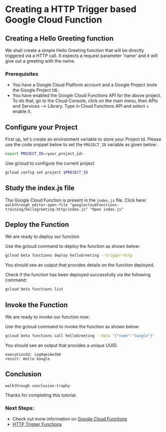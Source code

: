 # Creating a HTTP Trigger based Google Cloud Function

## Creating a Hello Greeting function
We shall create a simple Hello Greeting function that will be directly triggered via a HTTP call. It expects a request parameter 'name' and it will give out a greeting with the name. 

### Prerequisites

 -  You have a Google Cloud Platform account and a Google Project (note the Google Project Id).
 -  You have enabled the Google Cloud Functions API for the above project. To do that, go to the Cloud Console, click on the main menu, then APIs and Services --> Library. Type in Cloud Functions API and select + enable it.
 
## Configure your Project
First up, let's create an environment variable to store your Project Id. Please use the code snippet below to set the `PROJECT_ID` variable as given below:

```bash
export PROJECT_ID=<your_project_id>
```
Use gcloud to configure the current project
```bash
gcloud config set project $PROJECT_ID
```
 
## Study the index.js file

The Google Cloud Function is present in the `index.js` file. 
Click here: `walkthrough editor-open-file "googlecloudfunctions-training/hellogreeting-http/index.js" "Open index.js"`

## Deploy the Function

We are ready to deploy our function

Use the gcloud command to deploy the function as shown below:

```bash
gcloud beta functions deploy helloGreeting --trigger-http
```

You should see an output that provides details on the function deployed. 

Check if the function has been deployed successfully via the following command:

```bash
gcloud beta functions list
```

## Invoke the Function

We are ready to invoke our function now: 

Use the gcloud command to invoke the function as shown below:

```bash
gcloud beta functions call helloGreeting --data '{"name":"Google"}'
```

You should see an output that provides a unique UUID.
```
executionId: iag9qei6e3b6
result: Hello Google
```

## Conclusion

`walkthrough conclusion-trophy`

Thanks for completing this tutorial.

### Next Steps:

 - Check out more information on [Google Cloud Functions](https://cloud.google.com/functions/) 
 - [HTTP Trigger Functions](https://cloud.google.com/functions/docs/writing/http)

